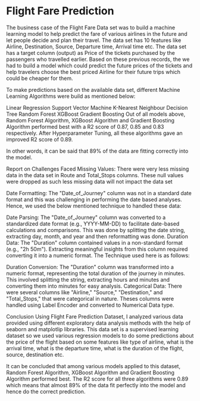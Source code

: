 # Flight Fare Prediction

The business case of the Flight Fare Data set was to build a machine learning model to help predict the fare of various airlines in the future and let people decide and plan their travel. The data set has 10 features like Airline, Destination, Source, Departure time, Arrival time etc. The data set has a target column (output) as Price of the tickets purchased by the passengers who travelled earlier. Based on these previous records, the we had to build a model which could predict the future prices of the tickets and help travelers choose the best priced Airline for their future trips which could be cheaper for them.

To make predictions based on the available data set, different Machine Learning Algorithms were build as mentioned below:

Linear Regression
Support Vector Machine
K-Nearest Neighbour
Decision Tree
Random Forest
XGBoost
Gradient Boosting
Out of all models above, Random Forest Algorithm, XGBoost Algorithm and Gradient Boosting Algorithm performed best with a R2 score of 0.87, 0.85 and 0.83 respectively. After Hyperparameter Tuning, all these algorithms gave an improved R2 score of 0.89.

In other words, it can be said that 89% of the data are fitting correctly into the model.

Report on Challenges Faced
Missing Values: There were very less missing data in the data set in Route and Total_Stops columns. These null values were dropped as such less missing data will not impact the data set

Date Formatting: The "Date_of_Journey" column was not in a standard date format and this was challenging in performing the date based analyses. Hence, we used the below mentioned technique to handled these data:

Date Parsing: The "Date_of_Journey" column was converted to a standardized date format (e.g., YYYY-MM-DD) to facilitate date-based calculations and comparisons. This was done by splitting the date string, extracting day, month, and year and then reformatting was done.
Duration Data: The "Duration" column contained values in a non-standard format (e.g., "2h 50m"). Extracting meaningful insights from this column required converting it into a numeric format. The Technique used here is as follows:

Duration Conversion: The "Duration" column was transformed into a numeric format, representing the total duration of the journey in minutes. This involved splitting the string, extracting hours and minutes and converting them into minutes for easy analysis.
Categorical Data: There were several columns like "Airline," "Source," "Destination," and "Total_Stops," that were categorical in nature. Theses columns were handled using Label Encoder and converted to Numerical Data type.

Conclusion
Using Flight Fare Prediction Dataset, I analyzed various data provided using different exploratory data analysis methods with the help of seaborn and matplotlip libraries. This data set is a supervised learning dataset so we used various regression models to do some predictions about the price of the flight based on some features like type of airline, what is the arrival time, what is the departure time, what is the duration of the flight, source, destination etc.

It can be concluded that among various models applied to this dataset, Random Forest Algorithm, XGBoost Algorithm and Gradient Boosting Algorithm performed best. The R2 score for all three algorithms were 0.89 which means that almost 89% of the data fit perfectly into the model and hence do the correct prediction.
